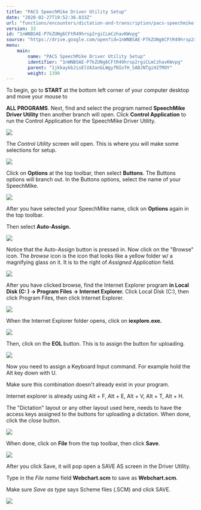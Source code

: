 ```yaml
---
title: "PACS SpeechMike Driver Utility Setup"
date: "2020-02-27T19:52:36.833Z"
url: "functions/encounters/dictation-and-transcription/pacs-speechmike-driver-utility-setup.html"
version: 33
id: "1nWNBSAE-P7kZUNg6CFtR49hrsp2rgiCLmCzhavKWvpg"
source: "https://drive.google.com/open?id=1nWNBSAE-P7kZUNg6CFtR49hrsp2rgiCLmCzhavKWvpg"
menu:
    main:
        name: "PACS SpeechMike Driver Utility Setup"
        identifier: "1nWNBSAE-P7kZUNg6CFtR49hrsp2rgiCLmCzhavKWvpg"
        parent: "1jkkaykbJisElVA3anGLWgyfNIofH_SABJNTgiH2TMOY"
        weight: 1390
---
```

To begin, go to **START** at the bottom left corner of your computer desktop and move your mouse to

**ALL PROGRAMS**. Next, find and select the program named **SpeechMike Driver Utility** then another branch will open. Click **Control Application** to run the Control Application for the SpeechMike Driver Utility.

![](pacs-speechmike-driver-utility-setup.images/image7.jpg)

The *Control Utility* screen will open. This is where you will make some selections for setup.

![](pacs-speechmike-driver-utility-setup.images/image9.jpg)

Click on **Options** at the top toolbar, then select **Buttons**. The Buttons options will branch out. In the Buttons options, select the name of your SpeechMike.

![](pacs-speechmike-driver-utility-setup.images/image8.jpg)

After you have selected your SpeechMike name, click on **Options** again in the top toolbar.

Then select **Auto-Assign.**

![](pacs-speechmike-driver-utility-setup.images/image11.jpg)

Notice that the Auto-Assign button is pressed in. Now click on the "Browse" icon. The *browse* icon is the icon that looks like a yellow folder w/ a magnifying glass on it. It is to the right of *Assigned Application* field.

![](pacs-speechmike-driver-utility-setup.images/image10.jpg)

After you have clicked browse, find the Internet Explorer program **in Local Disk (C: ) -> Program Files -> Internet Explorer.** Click Local Disk (C:), then click Program Files, then click Internet Explorer.

![](pacs-speechmike-driver-utility-setup.images/image2.jpg)

When the Internet Explorer folder opens, click on **iexplore.exe.**

![](pacs-speechmike-driver-utility-setup.images/image1.jpg)

Then, click on the **EOL** button. This is to assign the button for uploading.

![](pacs-speechmike-driver-utility-setup.images/image4.jpg)

Now you need to assign a Keyboard Input command. For example hold the Alt key down with U.

Make sure this combination doesn't already exist in your program.

Internet explorer is already using Alt + F, Alt + E, Alt + V, Alt + T, Alt + H.

The "Dictation" layout or any other layout used here, needs to have the access keys assigned to the buttons for uploading a dictation. When done, click the *close* button.

![](pacs-speechmike-driver-utility-setup.images/image3.jpg)

When done, click on **File** from the top toolbar, then click **Save**.

![](pacs-speechmike-driver-utility-setup.images/image6.jpg)

After you click Save, it will pop open a SAVE AS screen in the Driver Utility.

Type in the *File name* field **Webchart.scm** to save as **Webchart.scm**.

Make sure *Save as type* says Scheme files (.SCM) and click SAVE.

![](pacs-speechmike-driver-utility-setup.images/image5.jpg)


